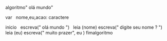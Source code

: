 algoritmo" olá mundo"



var
     nome,eu,acao: caractere

inicio
          escreva(" olá mundo ")
          leia (nome)
          escreva(" digite seu nome ? ")
          leia (eu)
          escreva(" muito prazer", eu )
fimalgoritmo

 

